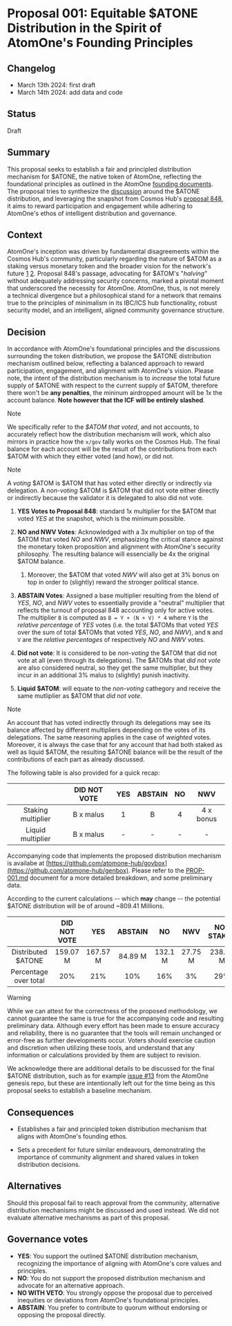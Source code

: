 # Proposal 001: Equitable $ATONE Distribution in the Spirit of AtomOne's Founding Principles

## Changelog

* March 13th 2024: first draft
* March 14th 2024: add data and code

## Status

Draft

## Summary

This proposal seeks to establish a fair and principled distribution mechanism for
$ATONE, the native token of  AtomOne, reflecting the foundational principles as
outlined in the AtomOne [founding documents](https://github.com/atomone-hub/genesis).
The proposal tries to synthesize the [discussion](https://github.com/atomone-hub/genesis/issues/12)
around the $ATONE distribution, and leveraging the snapshot from Cosmos Hub's
[proposal 848](https://www.mintscan.io/cosmos/proposals/848), it aims to reward
participation and engagement while adhering to AtomOne's ethos of intelligent
distribution and governance.

## Context

AtomOne's inception was driven by fundamental disagreements within the Cosmos
Hub's community, particularly regarding the nature of $ATOM as a staking versus
monetary token and the broader vision for the network's future
[1](https://github.com/atomone-hub/genesis/blob/main/README.md)
[2](https://github.com/atomone-hub/genesis/blob/main/STAKING_VS_MONEY.md).
Proposal 848's passage, advocating for $ATOM's "*halving*" without adequately
addressing security concerns, marked a pivotal moment that underscored the
necessity for AtomOne. AtomOne, thus, is not merely a technical divergence but
a philosophical stand for a network that remains true to the principles of
minimalism in its IBC/ICS hub functionality, robust security model, and an
intelligent, aligned community governance structure.

## Decision

In accordance with AtomOne's foundational principles and the discussions
surrounding the token distribution, we propose the $ATONE distribution mechanism
outlined below, reflecting a balanced approach to reward participation,
engagement, and alignment with AtomOne's vision. Please note, the intent of the
distribution mechanism is to *increase* the total future supply of $ATONE with
respect to the current supply of $ATOM, therefore there won't be
**any penalties**, the mininum airdropped amount will be 1x the account balance.
**Note however that the ICF will be entirely slashed**.

> [!NOTE]
> We specifically refer to the *$ATOM that voted*, and not accounts, to 
> accurately reflect how the distribution mechanism will work, which also
> mirrors in practice how the `x/gov` tally works on the Cosmos Hub.
> The final balance for each account will be the result of the contributions
> from each $ATOM with which they either voted (and how), or did not.

> [!NOTE]
> A *voting* $ATOM is $ATOM that has voted either directly or indirectly via 
> delegation.
> A *non-voting* $ATOM is $ATOM that did not vote either directly or indirectly
> because the validator it is delegated to also did not vote.

1. **YES Votes to Proposal 848**: standard 1x multiplier for the $ATOM that
   voted *YES* at the snapshot, which is the minimum possible.

2. **NO and NWV Votes**: Acknowledged with a 3x multiplier on top of the $ATOM
   that voted *NO* and *NWV*, emphasizing the critical stance against the
   monetary token proposition and alignment with AtomOne's security philosophy.
   The resulting balance will essencially be 4x the original $ATOM balance.

   1. Moreover, the $ATOM that voted *NWV* will also get at 3% bonus on top in
   order to (slightly) reward the stronger political stance.

3. **ABSTAIN Votes**: Assigned a base multiplier resulting from the blend of
   *YES*, *NO*, and *NWV* votes to essentially provide a "neutral" multiplier
   that reflects the turnout of proposal 848 accounting only for active votes.
   The multiplier `B` is computed as `B = Y + (N + V) * 4` where `Y` is the
   *relative percentage* of *YES* votes (i.e. the total $ATOMs that voted *YES*
   over the sum of total $ATOMs that voted *YES*, *NO*, and *NWV*), and `N` and
   `V` are the *relative percentages* of respectively *NO* and *NWV* votes.

4. **Did not vote**: It is considered to be *non-voting* the $ATOM that did not
   vote at all (even through its delegations). The $ATOMs that *did not vote* 
   are also considered neutral, so they get the same multiplier, but they incur
   in an additional 3% malus to (slightly) punish inactivity.

5. **Liquid $ATOM**: will equate to the *non-voting* cathegory and receive the
   same mutliplier as $ATOM that *did not vote*.

> [!NOTE]
> An account that has voted indirectly through its delegations may see its
> balance affected by different multipliers depending on the votes of its
> delegations.
> The same reasoning applies in the case of *weighted* votes.
> Moreover, it is always the case that for any account that had both staked as
> well as liquid $ATOM, the resulting $ATONE balance will be the result of the
> contributions of each part as already discussed.

The following table is also provided for a quick recap:

|                    |  DID NOT VOTE | YES | ABSTAIN | NO |    NWV    |
|:------------------:|:-------------:|:---:|:-------:|:--:|:---------:|
| Staking multiplier |    B x malus  |  1  |    B    | 4  | 4 x bonus |
| Liquid multiplier  |    B x malus  |  -  |    -    | -  |     -     |

Accompanying code that implements the proposed distribution mechanism is
availabe at [https://github.com/atomone-hub/govbox](https://github.com/atomone-hub/genbox). Please refer to the 
[PROP-001.md](https://github.com/atomone-hub/govbox/blob/master/PROP-001.md)
document for a more detailed breakdown, and some preliminary data.

According to the current calculations -- which **may** change -- the potential
$ATONE distribution will be of around ~809.41 Millions.

|                       |  DID NOT VOTE  |    YES    | ABSTAIN |   NO    |   NWV   | NOT STAKED |
|:---------------------:|:--------------:|:---------:|:-------:|:-------:|:-------:|:----------:|
|  Distributed $ATONE   |    159.07 M    |  167.57 M | 84.89 M | 132.1 M | 27.75 M |  238.03 M  |
| Percentage over total |     20%        |     21%   |  10%    |   16%   |    3%   |    29%     |

> [!WARNING]
> While we can attest for the correctness of the proposed methodology, we
> cannot guarantee the same is true for the accompanying code and resulting 
> preliminary data. Although every effort has been made to ensure accuracy and
> reliability, there is no guarantee that the tools will remain unchanged or
> error-free as further developments occur. Voters should exercise caution and
> discretion when utilizing these tools, and understand that any information or
> calculations provided by them are subject to revision.

We acknowledge there are additional details to be discussed for the final $ATONE
distribution, such as for example [issue #13](https://github.com/atomone-hub/genesis/issues/13)
from the AtomOne genesis repo, but these are intentionally left out for the time
being as this proposal seeks to establish a baseline mechanism.

## Consequences

* Establishes a fair and principled token distribution mechanism that aligns with
  AtomOne's founding ethos.

* Sets a precedent for future similar endeavours, demonstrating the importance 
  of community alignment and shared values in token distribution decisions.

## Alternatives

Should this proposal fail to reach approval from the community, alternative
distribution mechanisms might be discussed and used instead. We did not evaluate
alternative mechanisms as part of this proposal.

## Governance votes

* **YES**: You support the outlined $ATONE distribution mechanism, recognizing
           the importance of aligning with AtomOne's core values and principles.
* **NO**: You do not support the proposed distribution mechanism and advocate for
          an alternative approach.
* **NO WITH VETO**: You strongly oppose the proposal due to perceived inequities
                    or deviations from AtomOne's foundational principles.
* **ABSTAIN**: You prefer to contribute to quorum without endorsing or opposing
  the proposal directly.
